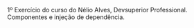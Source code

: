 1º Exercício do curso do Nélio Alves, Devsuperior Professional.
Componentes e injeção de dependência.
